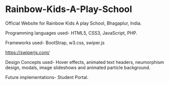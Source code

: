 # Rainbow-Kids-A-Play-School
Official Website for Rainbow Kids A play School, Bhagaplur, India.

Programming languages used- HTML5, CSS3, JavaScript, PHP.

Frameworks used- BootStrap, w3.css, swiper.js

https://swiperjs.com/

Design Concepts used- Hover effects, animated text headers, neumorphism design, modals, image slideshows and animated particle background.

Future implementations- Student Portal.
